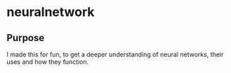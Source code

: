 # neuralnetwork

## Purpose

I made this for fun, to get a deeper understanding of neural networks, their uses and how they function.
